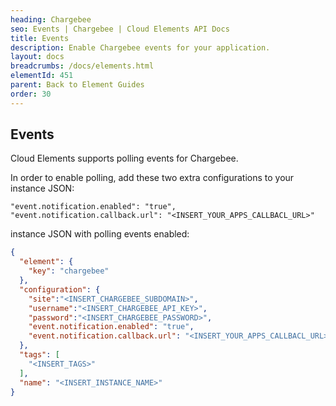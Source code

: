 ```yaml
---
heading: Chargebee
seo: Events | Chargebee | Cloud Elements API Docs
title: Events
description: Enable Chargebee events for your application.
layout: docs
breadcrumbs: /docs/elements.html
elementId: 451
parent: Back to Element Guides
order: 30
---
```


## Events

Cloud Elements supports polling events for Chargebee.

In order to enable polling, add these two extra configurations to your instance JSON:

```
"event.notification.enabled": "true",
"event.notification.callback.url": "<INSERT_YOUR_APPS_CALLBACL_URL>"
```

instance JSON with polling events enabled:

```json
{
  "element": {
    "key": "chargebee"
  },
  "configuration": {
    "site":"<INSERT_CHARGEBEE_SUBDOMAIN>",
    "username":"<INSERT_CHARGEBEE_API_KEY>",
    "password":"<INSERT_CHARGEBEE_PASSWORD>",
    "event.notification.enabled": "true",
    "event.notification.callback.url": "<INSERT_YOUR_APPS_CALLBACL_URL>"
  },
  "tags": [
    "<INSERT_TAGS>"
  ],
  "name": "<INSERT_INSTANCE_NAME>"
}
```
